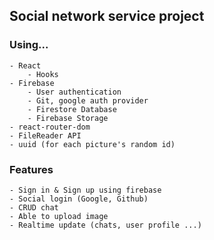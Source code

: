 ## Social network service project

### Using...
```
- React
    - Hooks
- Firebase
    - User authentication
    - Git, google auth provider
    - Firestore Database
    - Firebase Storage
- react-router-dom
- FileReader API
- uuid (for each picture's random id)
```

### Features
```
- Sign in & Sign up using firebase
- Social login (Google, Github)
- CRUD chat
- Able to upload image
- Realtime update (chats, user profile ...)
```
